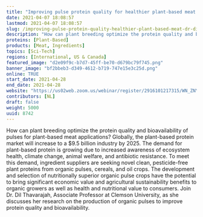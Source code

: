 ```yaml
---
title: "Improving pulse protein quality for healthier plant-based meat with Dr. Dil Thavarajah"
date: 2021-04-07 18:08:57
lastmod: 2021-04-07 18:08:57
slug: /improving-pulse-protein-quality-healthier-plant-based-meat-dr-dil-thavarajah
description: "How can plant breeding optimize the protein quality and bioavailability of pulses for plant-based meat applications? Globally, the plant-based protein market will increase to a $9.5 billion industry by 2025. The demand for plant-based protein is growing due to increased awareness of ecosystem health, climate change, animal welfare, and antibiotic resistance. To meet this demand, ingredient suppliers are seeking novel clean, pesticide-free plant proteins from organic pulses, cereals, and oil crops."
proteins: [Plant-Based]
products: [Meat, Ingredients]
topics: [Sci-Tech]
regions: [International, US & Canada]
featured_image: "d2e09f9c-b7d7-45ff-be70-d679bc79f745.png"
banner_image: "bf2bbeb3-d349-4612-b719-747e15e3c25d.png"
online: TRUE
start_date: 2021-04-28
end_date: 2021-04-28
website: "https://us02web.zoom.us/webinar/register/2916101217315/WN_ZNYmeOsgRvqTOIscw9829Q"
contributors: [NL]
draft: false
weight: 5000
uuid: 8742
---
```

<p>How can plant breeding optimize the protein quality and bioavailability of pulses for plant-based meat applications? Globally, the plant-based protein market will increase to a $9.5 billion industry by 2025. The demand for plant-based protein is growing due to increased awareness of ecosystem health, climate change, animal welfare, and antibiotic resistance. To meet this demand, ingredient suppliers are seeking novel clean, pesticide-free plant proteins from organic pulses, cereals, and oil crops. The development and selection of nutritionally superior organic pulse crops have the potential to bring significant economic value and agricultural sustainability benefits to organic growers as well as health and nutritional value to consumers. Join Dr. Dil Thavarajah, Associate Professor at Clemson University, as she discusses her research on the production of organic pulses to improve protein quality and bioavailability.<br />
 </p>
